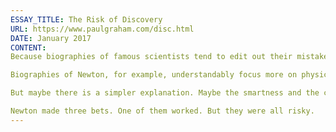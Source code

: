 ```yaml
---
ESSAY_TITLE: The Risk of Discovery
URL: https://www.paulgraham.com/disc.html
DATE: January 2017
CONTENT:
Because biographies of famous scientists tend to edit out their mistakes, we underestimate the degree of risk they were willing to take. And because anything a famous scientist did that wasn't a mistake has probably now become the conventional wisdom, those choices don't seem risky either.

Biographies of Newton, for example, understandably focus more on physics than alchemy or theology. The impression we get is that his unerring judgment led him straight to truths no one else had noticed. How to explain all the time he spent on alchemy and theology? Well, smart people are often kind of crazy.

But maybe there is a simpler explanation. Maybe the smartness and the craziness were not as separate as we think. Physics seems to us a promising thing to work on, and alchemy and theology obvious wastes of time. But that's because we know how things turned out. In Newton's day the three problems seemed roughly equally promising. No one knew yet what the payoff would be for inventing what we now call physics; if they had, more people would have been working on it. And alchemy and theology were still then in the category Marc Andreessen would describe as "huge, if true."

Newton made three bets. One of them worked. But they were all risky.
---
```

